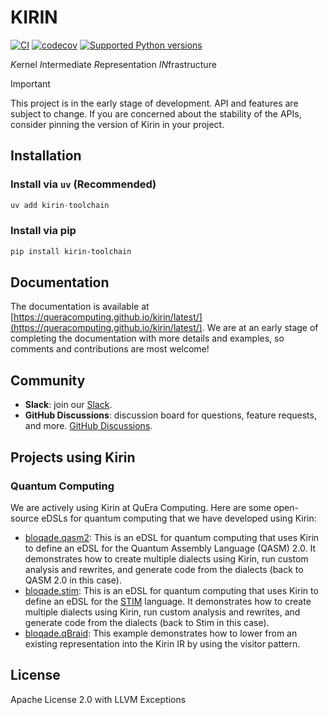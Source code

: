 # KIRIN

[![CI](https://github.com/QuEraComputing/kirin/actions/workflows/ci.yml/badge.svg)](https://github.com/QuEraComputing/kirin/actions/workflows/ci.yml)
[![codecov](https://codecov.io/gh/QuEraComputing/kirin/graph/badge.svg?token=lkUZ9DTqy4)](https://codecov.io/gh/QuEraComputing/kirin)
[![Supported Python versions](https://img.shields.io/pypi/pyversions/kirin-toolchain.svg?color=%2334D058)](https://pypi.org/project/kirin-toolchain)

*K*ernel *I*ntermediate *R*epresentation *IN*frastructure

> [!IMPORTANT]
>
> This project is in the early stage of development. API and features are subject to change.
> If you are concerned about the stability of the APIs, consider pinning the version of Kirin in your project.

## Installation

### Install via `uv` (Recommended)

```py
uv add kirin-toolchain
```

### Install via pip

```bash
pip install kirin-toolchain
```

## Documentation

The documentation is available at [https://queracomputing.github.io/kirin/latest/](https://queracomputing.github.io/kirin/latest/). We are at an early stage of completing the documentation with more details and examples, so comments and contributions are most welcome!

## Community

- **Slack**: join our [Slack](https://join.slack.com/t/kirin-1lj5658/shared_invite/zt-30qhwg83r-fTUdXF9w47nTiNFgO18X4w).
- **GitHub Discussions**: discussion board for questions, feature requests, and more. [GitHub Discussions](https://github.com/QuEraComputing/kirin/discussions).

## Projects using Kirin

### Quantum Computing

We are actively using Kirin at QuEra Computing. Here are some open-source eDSLs for quantum computing that we have developed using Kirin:

- [bloqade.qasm2](https://github.com/QuEraComputing/bloqade/tree/main/src/bloqade/qasm2): This is an eDSL for quantum computing that uses Kirin to define an eDSL for the Quantum Assembly Language (QASM) 2.0. It demonstrates how to create multiple dialects using Kirin, run custom analysis and rewrites, and generate code from the dialects (back to QASM 2.0 in this case).
- [bloqade.stim](https://github.com/QuEraComputing/bloqade/tree/main/src/bloqade/stim): This is an eDSL for quantum computing that uses Kirin to define an eDSL for the [STIM](https://github.com/quantumlib/Stim/) language. It demonstrates how to create multiple dialects using Kirin, run custom analysis and rewrites, and generate code from the dialects (back to Stim in this case).
- [bloqade.qBraid](https://github.com/QuEraComputing/bloqade/blob/main/src/bloqade/qbraid/lowering.py): This example demonstrates how to lower from an existing representation into the Kirin IR by using the visitor pattern.

## License

Apache License 2.0 with LLVM Exceptions
